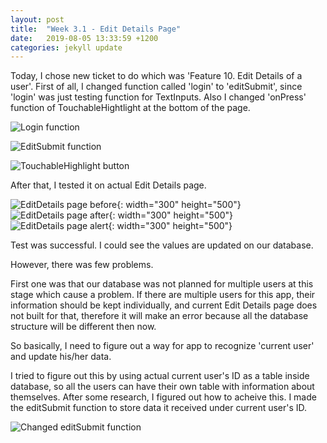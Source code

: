```yaml
---
layout: post
title:  "Week 3.1 - Edit Details Page"
date:   2019-08-05 13:33:59 +1200
categories: jekyll update
---
```


Today, I chose new ticket to do which was 'Feature 10. Edit Details of a user'.
First of all, I changed function called 'login' to 'editSubmit', since 'login' was just testing function for TextInputs.
Also I changed 'onPress' function of TouchableHightlight at the bottom of the page.

![Login function](/assets/img/Week_3_1_1.JPG)

![EditSubmit function](/assets/img/Week_3_1_2.JPG)

![TouchableHighlight button](/assets/img/Week_3_1_3.JPG)

After that, I tested it on actual Edit Details page.

![EditDetails page before](/assets/img/Week_3_1_4.jpg){: width="300" height="500"} ![EditDetails page after](/assets/img/Week_3_1_5.jpg){: width="300" height="500"} ![EditDetails page alert](/assets/img/Week_3_1_6.jpg){: width="300" height="500"}

Test was successful. I could see the values are updated on our database.

However, there was few problems.

First one was that our database was not planned for multiple users at this stage which cause a problem.
If there are multiple users for this app, their information should be kept individually, and current Edit Details page does not built for that, therefore it will make an error because all the database structure will be different then now.

So basically, I need to figure out a way for app to recognize 'current user' and update his/her data.

I tried to figure out this by using actual current user's ID as a table inside database, so all the users can have their own table with information about themselves.
After some research, I figured out how to acheive this. I made the editSubmit function to store data it received under current user's ID.

![Changed editSubmit function](/assets/img/Week_3_1_7.JPG)